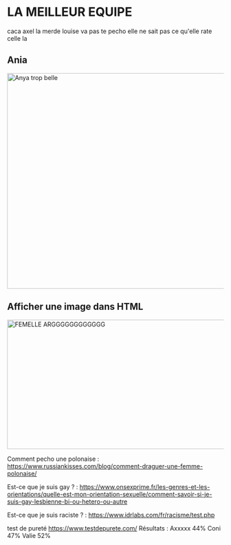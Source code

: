 # LA MEILLEUR EQUIPE
caca
axel la merde
louise va pas te pecho
elle ne sait pas ce qu'elle rate celle la 
<body>
  <h2>Ania</h2>
	<a href="https://fr.victoriassecret.com/fr/?cm_mmc=SEM-_-MicrosoftAds-_-FR_FR_Brand_Pure-_-Pure&&msclkid=3dd85b8d3a3b1bb9afe93c9dd8e522c0&utm_source=bing&utm_medium=cpc&utm_campaign=FR_FR_Brand_Pure&utm_term=Victoria%27s%20Secret&utm_content=Pure&gclid=3dd85b8d3a3b1bb9afe93c9dd8e522c0&gclsrc=3p.ds">
		<img src="anya.JPG" alt="Anya trop belle" height="500" width="720">
	</a>
	<h2>Afficher une image dans HTML</h2>
	<a href="https://fr.wiktionary.org/wiki/gode-ceinture">
		<img src="meuf.jpeg" alt="FEMELLE ARGGGGGGGGGGGG " height="300" width="1200">
	</a>
</body>

Comment pecho une polonaise :
https://www.russiankisses.com/blog/comment-draguer-une-femme-polonaise/

Est-ce que je suis gay ? :
https://www.onsexprime.fr/les-genres-et-les-orientations/quelle-est-mon-orientation-sexuelle/comment-savoir-si-je-suis-gay-lesbienne-bi-ou-hetero-ou-autre

Est-ce que je suis raciste ? :
https://www.idrlabs.com/fr/racisme/test.php


test de pureté
https://www.testdepurete.com/
Résultats : Axxxxx 44%		Coni 47%		Valie 52%
